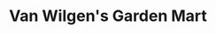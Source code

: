 ---
title: "Van Wilgen's Garden Mart"
url: /milford/van-wilgens-garden-mart/
shop: Garten-Center
---